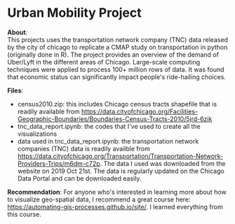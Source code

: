 # Urban Mobility Project


**About**:  
This projects uses the transportation network company (TNC) data released by the city of chicago to replicate a CMAP study on transportation in python (originally done in R). The project  provides an overview of the demand of Uber/Lyft in the different areas of Chicago. Large-scale computing techniques were applied to process 100+ million rows of data. It was found that economic status can significantly impact people's ride-hailing choices.

**Files**:
- census2010.zip: this includes Chicago census tracts shapefile that is readily available from https://data.cityofchicago.org/Facilities-Geographic-Boundaries/Boundaries-Census-Tracts-2010/5jrd-6zik  
- tnc_data_report.ipynb: the codes that I've used to create all the visualizations
- data used in tnc_data_report.ipynb: the transportation network companies (TNC) data is readily availble from https://data.cityofchicago.org/Transportation/Transportation-Network-Providers-Trips/m6dm-c72p. The data I used was downloaded from the website on 2019 Oct 21st. The data is regularly updated on the Chicago Data Portal and can be downloaded easily.

**Recommendation**:
For anyone who's interested in learning more about how to visualize geo-spatial data, I recommend a great course here: https://automating-gis-processes.github.io/site/. I learned everything from this course.
